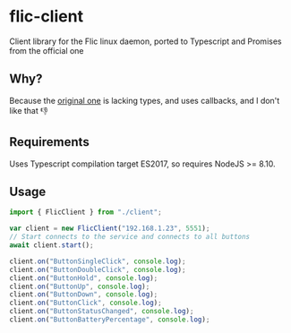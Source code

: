 # flic-client

Client library for the Flic linux daemon, ported to Typescript and Promises from the official one

## Why?

Because the [original one](https://raw.githubusercontent.com/50ButtonsEach/fliclib-linux-hci/master/clientlib/nodejs/fliclibNodeJs.js) is lacking types, and uses callbacks, and I don't like that 👎

## Requirements

Uses Typescript compilation target ES2017, so requires NodeJS >= 8.10.

## Usage

```js
import { FlicClient } from "./client";

var client = new FlicClient("192.168.1.23", 5551);
// Start connects to the service and connects to all buttons
await client.start();

client.on("ButtonSingleClick", console.log);
client.on("ButtonDoubleClick", console.log);
client.on("ButtonHold", console.log);
client.on("ButtonUp", console.log);
client.on("ButtonDown", console.log);
client.on("ButtonClick", console.log);
client.on("ButtonStatusChanged", console.log);
client.on("ButtonBatteryPercentage", console.log);
```
